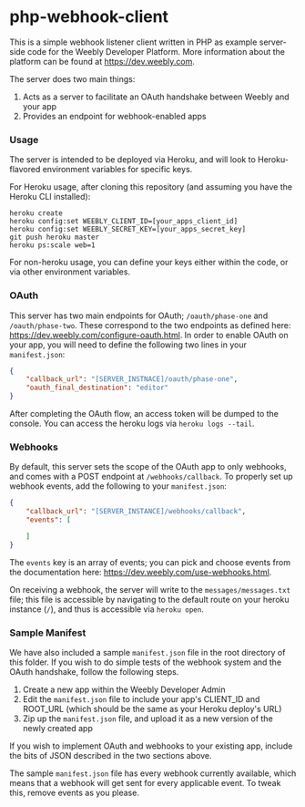 # php-webhook-client

This is a simple webhook listener client written in PHP as example server-side code for the Weebly Developer Platform. More information about the platform can be found at https://dev.weebly.com.

The server does two main things:

1. Acts as a server to facilitate an OAuth handshake between Weebly and your app
2. Provides an endpoint for webhook-enabled apps

### Usage

The server is intended to be deployed via Heroku, and will look to Heroku-flavored environment variables for specific keys.

For Heroku usage, after cloning this repository (and assuming you have the Heroku CLI installed):

```
heroku create
heroku config:set WEEBLY_CLIENT_ID=[your_apps_client_id]
heroku config:set WEEBLY_SECRET_KEY=[your_apps_secret_key]
git push heroku master
heroku ps:scale web=1
```

For non-heroku usage, you can define your keys either within the code, or via other environment variables. 

### OAuth

This server has two main endpoints for OAuth; `/oauth/phase-one` and `/oauth/phase-two`. These correspond to the two endpoints as defined here: https://dev.weebly.com/configure-oauth.html. In order to enable OAuth on your app, you will need to define the following two lines in your `manifest.json`:

```json
{
	"callback_url": "[SERVER_INSTNACE]/oauth/phase-one",
	"oauth_final_destination": "editor"
}
```

After completing the OAuth flow, an access token will be dumped to the console. You can access the heroku logs via `heroku logs --tail`.

### Webhooks

By default, this server sets the scope of the OAuth app to only webhooks, and comes with a POST endpoint at `/webhooks/callback`. To properly set up webhook events, add the following to your `manifest.json`: 

```json
{
	"callback_url": "[SERVER_INSTANCE]/webhooks/callback",
	"events": [

	]
}
```

The `events` key is an array of events; you can pick and choose events from the documentation here: https://dev.weebly.com/use-webhooks.html. 

On receiving a webhook, the server will write to the `messages/messages.txt` file; this file is accessible by navigating to the default route on your heroku instance (`/`), and thus is accessible via `heroku open`.
 
### Sample Manifest

We have also included a sample `manifest.json` file in the root directory of this folder. If you wish to do simple tests of the webhook system and the OAuth handshake, follow the following steps.

1. Create a new app within the Weebly Developer Admin
2. Edit the `manifest.json` file to include your app's CLIENT_ID and ROOT_URL (which should be the same as your Heroku deploy's URL)
3. Zip up the `manifest.json` file, and upload it as a new version of the newly created app

If you wish to implement OAuth and webhooks to your existing app, include the bits of JSON described in the two sections above.

The sample `manifest.json` file has every webhook currently available, which means that a webhook will get sent for every applicable event. To tweak this, remove events as you please.
